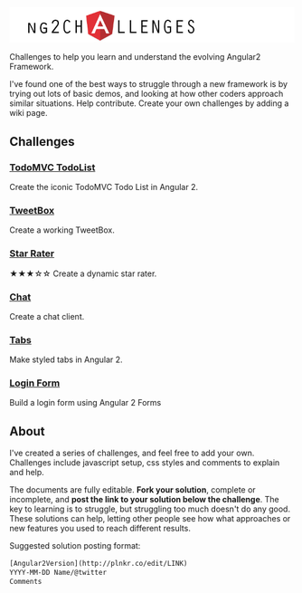 ![ngChallenges](ng2Challenges.png?raw=true)

Challenges to help you learn and understand the evolving Angular2 Framework.

I've found one of the best ways to struggle through a new framework is by trying out lots of basic demos, and looking at how other coders approach similar situations. Help contribute. Create your own challenges by adding a wiki page.

## Challenges

### [TodoMVC TodoList](https://github.com/ShMcK/ng2Challenges/wiki/TodoMVC)
Create the iconic TodoMVC Todo List in Angular 2.

### [TweetBox](https://github.com/ShMcK/ng2Challenges/wiki/TweetBox)
Create a working TweetBox.

### [Star Rater](https://github.com/ShMcK/ng2Challenges/wiki/Star-Rater)
★★★☆☆
Create a dynamic star rater.

### [Chat](https://github.com/ShMcK/ng2Challenges/wiki/Chat)
Create a chat client. 

### [Tabs](https://github.com/ShMcK/ng2Challenges/wiki/Tabs)
Make styled tabs in Angular 2.

### [Login Form](https://github.com/ShMcK/ng2Challenges/wiki/Login-Form)
Build a login form using Angular 2 Forms


## About
I've created a series of challenges, and feel free to add your own. Challenges include javascript setup, css styles and comments to explain and help.

The documents are fully editable. **Fork your solution**, complete or incomplete, and **post the link to your solution below the challenge**. The key to learning is to struggle, but struggling too much doesn't do any good. These solutions can help, letting other people see how what approaches or new features you used to reach different results.

Suggested solution posting format:
```
[Angular2Version](http://plnkr.co/edit/LINK)
YYYY-MM-DD Name/@twitter
Comments
```
